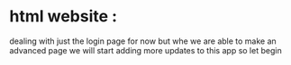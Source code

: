 # html website :
dealing with just the login page for now but whe we are able to make an advanced page we will start 
adding more updates to this app so let begin
